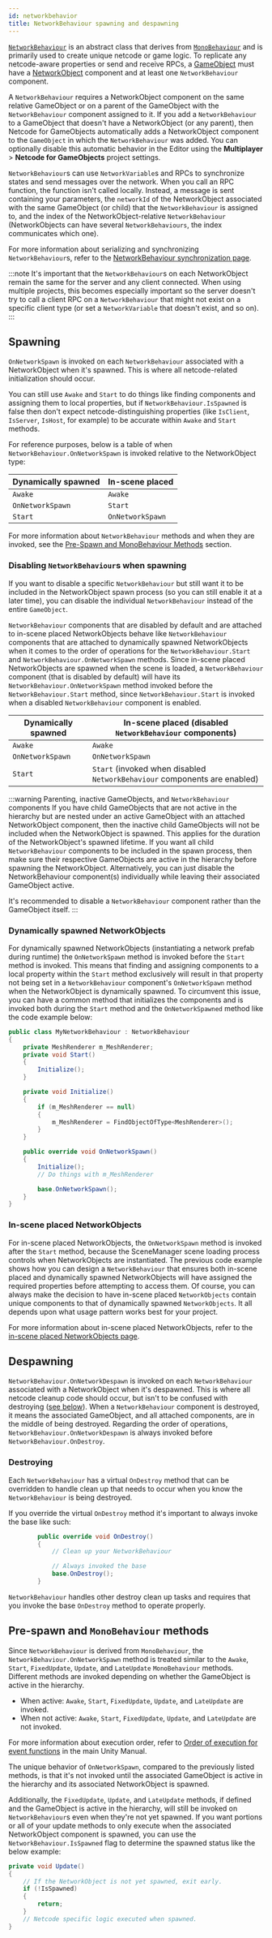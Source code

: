 ```yaml
---
id: networkbehavior
title: NetworkBehaviour spawning and despawning
---
```


[`NetworkBehaviour`](https://docs.unity3d.com/Packages/com.unity.netcode.gameobjects@latest?subfolder=/api/Unity.Netcode.NetworkBehaviour.html) is an abstract class that derives from [`MonoBehaviour`](https://docs.unity3d.com/ScriptReference/MonoBehaviour.html) and is primarily used to create unique netcode or game logic. To replicate any netcode-aware properties or send and receive RPCs, a [GameObject](https://docs.unity3d.com/Manual/GameObjects.html) must have a [NetworkObject](networkobject.md) component and at least one `NetworkBehaviour` component.

A `NetworkBehaviour` requires a NetworkObject component on the same relative GameObject or on a parent of the GameObject with the `NetworkBehaviour` component assigned to it. If you add a `NetworkBehaviour` to a GameObject that doesn't have a NetworkObject (or any parent), then Netcode for GameObjects automatically adds a NetworkObject component to the `GameObject` in which the `NetworkBehaviour` was added. You can optionally disable this automatic behavior in the Editor using the **Multiplayer** > **Netcode for GameObjects** project settings.

`NetworkBehaviour`s can use `NetworkVariable`s and RPCs to synchronize states and send messages over the network. When you call an RPC function, the function isn't called locally. Instead, a message is sent containing your parameters, the `networkId` of the NetworkObject associated with the same GameObject (or child) that the `NetworkBehaviour` is assigned to, and the index of the NetworkObject-relative `NetworkBehaviour` (NetworkObjects can have several `NetworkBehaviours`, the index communicates which one).

For more information about serializing and synchronizing `NetworkBehaviour`s, refer to the [NetworkBehaviour synchronization page](networkbehaviour-synchronize.md).

:::note
It's important that the `NetworkBehaviour`s on each NetworkObject remain the same for the server and any client connected. When using multiple projects, this becomes especially important so the server doesn't try to call a client RPC on a `NetworkBehaviour` that might not exist on a specific client type (or set a `NetworkVariable` that doesn't exist, and so on).
:::

## Spawning

`OnNetworkSpawn` is invoked on each `NetworkBehaviour` associated with a NetworkObject when it's spawned. This is where all netcode-related initialization should occur.

You can still use `Awake` and `Start` to do things like finding components and assigning them to local properties, but if `NetworkBehaviour.IsSpawned` is false then don't expect netcode-distinguishing properties (like `IsClient`, `IsServer`, `IsHost`, for example) to be accurate within `Awake` and `Start` methods.

For reference purposes, below is a table of when `NetworkBehaviour.OnNetworkSpawn` is invoked relative to the NetworkObject type:

Dynamically spawned | In-scene placed
------------------- | ---------------
`Awake`               | `Awake`
`OnNetworkSpawn`      | `Start`
`Start`               | `OnNetworkSpawn`

For more information about `NetworkBehaviour` methods and when they are invoked, see the [Pre-Spawn and MonoBehaviour Methods](networkbehaviour.md#pre-spawn-and-monobehaviour-methods) section.

### Disabling `NetworkBehaviour`s when spawning

If you want to disable a specific `NetworkBehaviour` but still want it to be included in the NetworkObject spawn process (so you can still enable it at a later time), you can disable the individual `NetworkBehaviour` instead of the entire `GameObject`.

`NetworkBehaviour` components that are disabled by default and are attached to in-scene placed NetworkObjects behave like `NetworkBehaviour` components that are attached to dynamically spawned NetworkObjects when it comes to the order of operations for the `NetworkBehaviour.Start` and `NetworkBehaviour.OnNetworkSpawn` methods. Since in-scene placed NetworkObjects are spawned when the scene is loaded, a `NetworkBehaviour` component (that is disabled by default) will have its `NetworkBehaviour.OnNetworkSpawn` method invoked before the `NetworkBehaviour.Start` method, since `NetworkBehaviour.Start` is invoked when a disabled `NetworkBehaviour` component is enabled.

Dynamically spawned | In-scene placed (disabled `NetworkBehaviour` components)
------------------- | ---------------
`Awake`               | `Awake`
`OnNetworkSpawn`      | `OnNetworkSpawn`
`Start`               | `Start` (invoked when disabled `NetworkBehaviour` components are enabled)

:::warning Parenting, inactive GameObjects, and `NetworkBehaviour` components
If you have child GameObjects that are not active in the hierarchy but are nested under an active GameObject with an attached NetworkObject component, then the inactive child GameObjects will not be included when the NetworkObject is spawned. This applies for the duration of the NetworkObject's spawned lifetime. If you want all child `NetworkBehaviour` components to be included in the spawn process, then make sure their respective GameObjects are active in the hierarchy before spawning the NetworkObject. Alternatively, you can just disable the NetworkBehaviour component(s) individually while leaving their associated GameObject active.

It's recommended to disable a `NetworkBehaviour` component rather than the GameObject itself.
:::

### Dynamically spawned NetworkObjects

For dynamically spawned NetworkObjects (instantiating a network prefab during runtime) the `OnNetworkSpawn` method is invoked before the `Start` method is invoked. This means that finding and assigning components to a local property within the `Start` method exclusively will result in that property not being set in a `NetworkBehaviour` component's `OnNetworkSpawn` method when the NetworkObject is dynamically spawned. To circumvent this issue, you can have a common method that initializes the components and is invoked both during the `Start` method and the `OnNetworkSpawned` method like the code example below:

```csharp
public class MyNetworkBehaviour : NetworkBehaviour
{
    private MeshRenderer m_MeshRenderer;
    private void Start()
    {
        Initialize();
    }

    private void Initialize()
    {
        if (m_MeshRenderer == null)
        {
            m_MeshRenderer = FindObjectOfType<MeshRenderer>();
        }
    }

    public override void OnNetworkSpawn()
    {
        Initialize();
        // Do things with m_MeshRenderer

        base.OnNetworkSpawn();
    }
}
```

### In-scene placed NetworkObjects

For in-scene placed NetworkObjects, the `OnNetworkSpawn` method is invoked after the `Start` method, because the SceneManager scene loading process controls when NetworkObjects are instantiated. The previous code example shows how you can design a `NetworkBehaviour` that ensures both in-scene placed and dynamically spawned NetworkObjects will have assigned the required properties before attempting to access them. Of course, you can always make the decision to have in-scene placed `NetworkObjects` contain unique components to that of dynamically spawned `NetworkObjects`. It all depends upon what usage pattern works best for your project.

For more information about in-scene placed NetworkObjects, refer to the [in-scene placed NetworkObjects page](scenemanagement/inscene-placed-networkobjects.md).

## Despawning

`NetworkBehaviour.OnNetworkDespawn` is invoked on each `NetworkBehaviour` associated with a NetworkObject when it's despawned. This is where all netcode cleanup code should occur, but isn't to be confused with destroying ([see below](#destroying)). When a `NetworkBehaviour` component is destroyed, it means the associated GameObject, and all attached components, are in the middle of being destroyed. Regarding the order of operations, `NetworkBehaviour.OnNetworkDespawn` is always invoked before `NetworkBehaviour.OnDestroy`.

### Destroying

Each `NetworkBehaviour` has a virtual `OnDestroy` method that can be overridden to handle clean up that needs to occur when you know the `NetworkBehaviour` is being destroyed.

If you override the virtual `OnDestroy` method it's important to always invoke the base like such:

```csharp
        public override void OnDestroy()
        {
            // Clean up your NetworkBehaviour

            // Always invoked the base
            base.OnDestroy();
        }
```

`NetworkBehaviour` handles other destroy clean up tasks and requires that you invoke the base `OnDestroy` method to operate properly.

## Pre-spawn and `MonoBehaviour` methods

Since `NetworkBehaviour` is derived from `MonoBehaviour`, the `NetworkBehaviour.OnNetworkSpawn` method is treated similar to the `Awake`, `Start`, `FixedUpdate`, `Update`, and `LateUpdate` `MonoBehaviour` methods. Different methods are invoked depending on whether the GameObject is active in the hierarchy.

- When active: `Awake`, `Start`, `FixedUpdate`, `Update`, and `LateUpdate` are invoked.
- When not active: `Awake`, `Start`, `FixedUpdate`, `Update`, and `LateUpdate` are not invoked.

For more information about execution order, refer to [Order of execution for event functions](https://docs.unity3d.com/Manual/ExecutionOrder.html) in the main Unity Manual.

The unique behavior of `OnNetworkSpawn`, compared to the previously listed methods, is that it's not invoked until the associated GameObject is active in the hierarchy and its associated NetworkObject is spawned.

Additionally, the `FixedUpdate`, `Update`, and `LateUpdate` methods, if defined and the GameObject is active in the hierarchy, will still be invoked on `NetworkBehaviour`s even when they're not yet spawned. If you want portions or all of your update methods to only execute when the associated NetworkObject component is spawned, you can use the `NetworkBehaviour.IsSpawned` flag to determine the spawned status like the below example:

```csharp
private void Update()
{
    // If the NetworkObject is not yet spawned, exit early.
    if (!IsSpawned)
    {
        return;
    }
    // Netcode specific logic executed when spawned.
}
```
